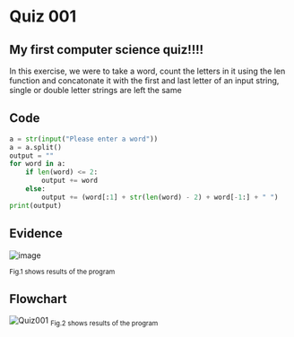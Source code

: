 # Quiz 001
## My first computer science quiz!!!!

In this exercise, we were to take a word, count the letters in it using the len function and concatonate it with the first and last letter of an input string, single or double letter strings are left the same

## Code

```py
a = str(input("Please enter a word"))
a = a.split()
output = ""
for word in a:
    if len(word) <= 2:
        output += word
    else:
        output += (word[:1] + str(len(word) - 2) + word[-1:] + " ")
print(output)
```

## Evidence
![image](https://github.com/Amine-Itani/Unit-1/assets/123438294/4c67539b-9cea-48b5-8d4a-6648b7e4d35c)

<sub>Fig.1 shows results of the program

## Flowchart
![Quiz001](https://github.com/Amine-Itani/Unit-1/assets/123438294/e60f231a-387d-4326-9f3c-4e91243e8f08)
<sub>Fig.2 shows results of the program
